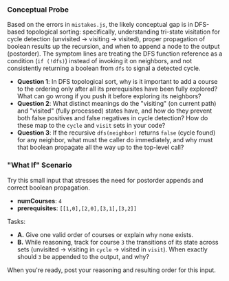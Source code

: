 ### Conceptual Probe

Based on the errors in `mistakes.js`, the likely conceptual gap is in DFS-based topological sorting: specifically, understanding tri-state visitation for cycle detection (unvisited → visiting → visited), proper propagation of boolean results up the recursion, and when to append a node to the output (postorder). The symptom lines are treating the DFS function reference as a condition (`if (!dfs)`) instead of invoking it on neighbors, and not consistently returning a boolean from `dfs` to signal a detected cycle.

- **Question 1**: In DFS topological sort, why is it important to add a course to the ordering only after all its prerequisites have been fully explored? What can go wrong if you push it before exploring its neighbors?
- **Question 2**: What distinct meanings do the "visiting" (on current path) and "visited" (fully processed) states have, and how do they prevent both false positives and false negatives in cycle detection? How do these map to the `cycle` and `visit` sets in your code?
- **Question 3**: If the recursive `dfs(neighbor)` returns `false` (cycle found) for any neighbor, what must the caller do immediately, and why must that boolean propagate all the way up to the top-level call?

### "What If" Scenario

Try this small input that stresses the need for postorder appends and correct boolean propagation.

- **numCourses**: `4`
- **prerequisites**: `[[1,0],[2,0],[3,1],[3,2]]`

Tasks:
- **A.** Give one valid order of courses or explain why none exists.
- **B.** While reasoning, track for course `3` the transitions of its state across sets (unvisited → visiting in `cycle` → visited in `visit`). When exactly should `3` be appended to the output, and why?

When you're ready, post your reasoning and resulting order for this input.


